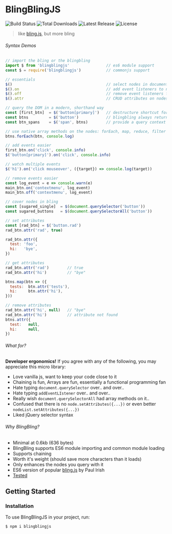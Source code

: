 # BlingBlingJS
<p style="text-align='center'">
  <img src="https://img.shields.io/travis/argyleink/blingblingjs/master.svg" alt="Build Status">
  <img src="https://img.shields.io/npm/dt/blingblingjs.svg" alt="Total Downloads">
  <img src="https://img.shields.io/npm/v/blingblingjs.svg" alt="Latest Release">
  <img src="https://img.shields.io/npm/l/blingblingjs.svg" alt="License">
</p>

> like [bling.js](https://gist.github.com/paulirish/12fb951a8b893a454b32), but more bling

###### Syntax Demos
```js
// import the bling or the blingbling
import $ from 'blingblingjs'                // es6 module support
const $ = require('blingblingjs')           // commonjs support

// essentials
$()                                         // select nodes in document
$().on                                      // add event listeners to nodes
$().off                                     // remove event listeners from nodes
$().attr                                    // CRUD attributes on nodes

// query the DOM in a modern, shorthand way
const [first_btn]  = $('button[primary]')   // destructure shortcut for 1st/only match
const btns         = $('button')            // blingbling always returns an array
const btn_spans    = $('span', btns)        // provide a query context by passing a 2nd param of node/nodes

// use native array methods on the nodes: forEach, map, reduce, filter
btns.forEach(btn, console.log)

// add events easier
first_btn.on('click', console.info)
$('button[primary]').on('click', console.info)

// watch multiple events
$('h1').on('click mouseover', ({target}) => console.log(target))

// remove events easier
const log_event = e => console.warn(e)
main_btn.on('contextmenu', log_event)
main_btn.off('contextmenu', log_event)

// cover nodes in bling
const [sugared_single]  = $(document.querySelector('button'))
const sugared_buttons   = $(document.querySelectorAll('button'))

// set attributes
const [rad_btn] = $('button.rad')
rad_btn.attr('rad', true)

rad_btn.attr({
  test: 'foo',
  hi:   'bye',
})

// get attributes
rad_btn.attr('rad')        // true
rad_btn.attr('hi')         // "bye"

btns.map(btn => ({
  tests:  btn.attr('tests'),
  hi:     btn.attr('hi'),
}))

// remove attributes
rad_btn.attr('hi', null)   // "bye"
rad_btn.attr('hi')         // attribute not found
btns.attr({
  test:   null,
  hi:     null,
})
```

###### What for?
**Developer ergonomics!** 
If you agree with any of the following, you may appreciate this micro library:
* Love vanilla js, want to keep your code close to it
* Chaining is fun, Arrays are fun, essentially a functional programming fan
* Hate typing `document.querySelector` over.. and over.. 
* Hate typing `addEventLIstener` over.. and over..
* Really wish `document.querySelectorAll` had array methods on it..
* Confused that there is no `node.setAttributes({...})` or even better `nodeList.setAttributes({...})`
* Liked jQuery selector syntax

###### Why BlingBling?
- Minimal at 0.6kb (636 bytes)
- BlingBling supports ES6 module importing and common module loading
- Supports chaining
- Worth it's weight (should save more characters than it loads)
- Only enhances the nodes you query with it
- ES6 version of popular [bling.js](https://gist.github.com/paulirish/12fb951a8b893a454b32) by Paul Irish
- [Tested](https://github.com/argyleink/blingblingjs/blob/master/src/index.test.js)

<!-- [START getstarted] -->
## Getting Started

### Installation

To use BlingBlingJS in your project, run:

```bash
$ npm i blingblingjs
```
